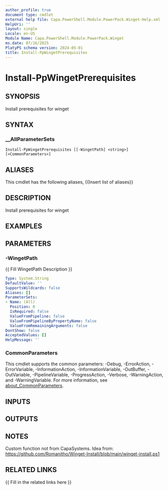 ```yaml
---
author_profile: true
document type: cmdlet
external help file: Capa.PowerShell.Module.PowerPack.Winget-Help.xml
HelpUri: ''
layout: single
Locale: en-US
Module Name: Capa.PowerShell.Module.PowerPack.Winget
ms.date: 07/16/2025
PlatyPS schema version: 2024-05-01
title: Install-PpWingetPrerequisites
---
```


# Install-PpWingetPrerequisites

## SYNOPSIS

Install prerequisites for winget

## SYNTAX

### __AllParameterSets

```
Install-PpWingetPrerequisites [[-WingetPath] <string>] [<CommonParameters>]
```

## ALIASES

This cmdlet has the following aliases,
  {{Insert list of aliases}}

## DESCRIPTION

Install prerequisites for winget

## EXAMPLES

## PARAMETERS

### -WingetPath

{{ Fill WingetPath Description }}

```yaml
Type: System.String
DefaultValue: ''
SupportsWildcards: false
Aliases: []
ParameterSets:
- Name: (All)
  Position: 0
  IsRequired: false
  ValueFromPipeline: false
  ValueFromPipelineByPropertyName: false
  ValueFromRemainingArguments: false
DontShow: false
AcceptedValues: []
HelpMessage: ''
```

### CommonParameters

This cmdlet supports the common parameters: -Debug, -ErrorAction, -ErrorVariable,
-InformationAction, -InformationVariable, -OutBuffer, -OutVariable, -PipelineVariable,
-ProgressAction, -Verbose, -WarningAction, and -WarningVariable. For more information, see
[about_CommonParameters](https://go.microsoft.com/fwlink/?LinkID=113216).

## INPUTS

## OUTPUTS

## NOTES

Custom function not from CapaSystems.
Idea from: https://github.com/Romanitho/Winget-Install/blob/main/winget-install.ps1


## RELATED LINKS

{{ Fill in the related links here }}

